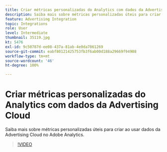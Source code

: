 ```yaml
---
title: Criar métricas personalizadas do Analytics com dados da Advertising Cloud
description: Saiba mais sobre métricas personalizadas úteis para criar ao usar dados da Advertising Cloud no Adobe Analytics.
feature: Advertising Integration
topic: Integrations
role: User
level: Intermediate
thumbnail: 35119.jpg
kt: 5476
exl-id: 9c50787d-ee08-437a-81ab-4e0da7861269
source-git-commit: eabf80121425753fb3f6ab00d188a29669f94908
workflow-type: tm+mt
source-wordcount: '46'
ht-degree: 100%

---
```



# Criar métricas personalizadas do Analytics com dados da Advertising Cloud

Saiba mais sobre métricas personalizadas úteis para criar ao usar dados da Advertising Cloud no Adobe Analytics.

>[!VIDEO](https://video.tv.adobe.com/v/35119/?quality=12&learn=on)
